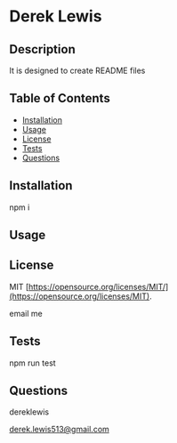 # Derek Lewis

## Description
It is designed to create README files


## Table of Contents 

- [Installation](#installation)
- [Usage](#usage)
- [License](#license)
- [Tests](#tests)
- [Questions](#questions)

## Installation
npm i



## Usage

    


## License
MIT
[https://opensource.org/licenses/MIT/](https://opensource.org/licenses/MIT).

email me


## Tests
npm run test


## Questions
dereklewis

derek.lewis513@gmail.com

